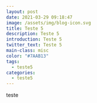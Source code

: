 ```yaml
---
layout: post
date: 2021-03-29 09:18:47
image: /assets/img/blog-icon.svg
title: Teste 5
description: Teste 5
introduction: Teste 5
twitter_text: Teste 5
main-class: misc
color: "#7AAB13"
tags:
  - teste5
categories:
  - teste5
---
```

teste